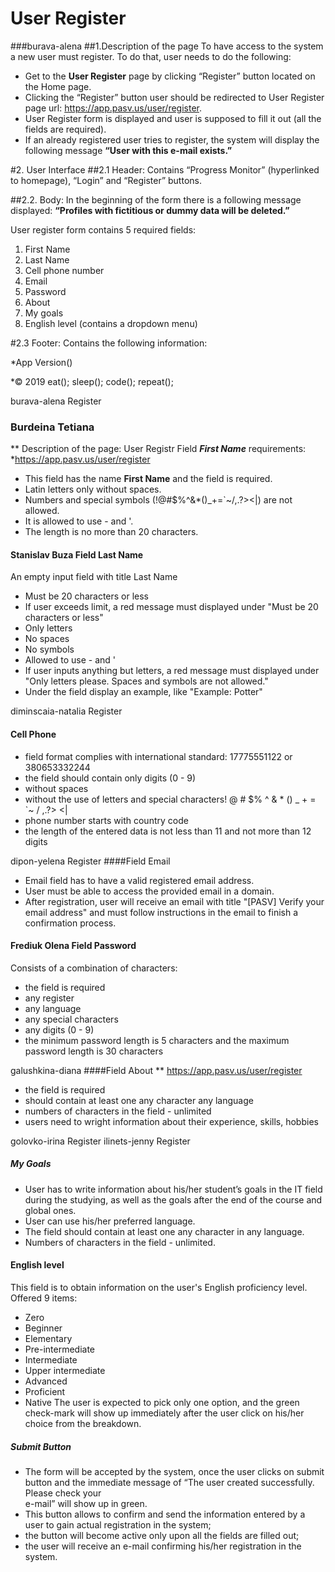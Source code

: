 # User Register
###burava-alena
##1.Description of the page 
To have access to the system a new user must register. 
To do that, user needs to do the following:
* Get to the **User Register** page by clicking “Register” button located on the Home page. 
* Clicking the “Register” button user should be redirected to User Register page url: https://app.pasv.us/user/register.
* User Register form is displayed and user is supposed to fill it out (all the fields are required). 
* If an already registered user tries to register, the system will display the following message **“User with this e-mail exists.”**

#2. User Interface
##2.1 Header: 
Contains “Progress Monitor” (hyperlinked to homepage), “Login” and “Register” buttons.

##2.2. Body:
In the beginning of the form there is a following message displayed:
**“Profiles with fictitious or dummy data will be deleted.”** 

User register form contains 5 required fields: 
1. First Name
2. Last Name
3. Cell phone number
4. Email
5. Password
6. About
7. My goals
8. English level (contains a dropdown menu)


#2.3 Footer:
Contains the following information:

*App Version()

*© 2019 eat(); sleep(); code(); repeat();





burava-alena	Register
### Burdeina Tetiana
** Description of the page: User Registr Field ***First Name*** requirements:
*https://app.pasv.us/user/register 

* This field has the name **First Name**  and the field is required.
* Latin letters only without spaces.
* Numbers and special symbols (!@#$%^&*()_+=`~/\,.?><|) are not allowed.
* It is allowed to use - and '.
* The length is no more than 20 characters.


#### Stanislav Buza Field Last Name
An empty input field with title Last Name
* Must be 20 characters or less
* If user exceeds limit, a red message must displayed under "Must be 20 characters or less"
* Only letters
* No spaces
* No symbols
* Allowed to use - and '
* If user inputs anything but letters, a red message must displayed under "Only letters please. Spaces and symbols are not allowed."
* Under the field display an example, like "Example: Potter"

diminscaia-natalia	Register
#### Cell Phone 
* field format complies with international standard:
17775551122 or 380653332244
* the field should contain only digits (0 - 9)
* without spaces
* without the use of letters and special characters! @ # $% ^ & * () _ + = `~ / \,.?> <|
* phone number starts with country code
* the length of the entered data is not less than 11 and not more than 12 digits

dipon-yelena	Register
####Field Email
* Email field has to have a valid registered email address. 
* User must be able to access the provided email in a domain.
* After registration, user will receive an email with title "[PASV] Verify your email address" and must follow instructions in the email to finish a confirmation process. 



#### Frediuk Olena Field Password
Consists of a combination of characters:
* the field is required
* any register
* any language
* any special characters
* any digits (0 - 9)
* the minimum password length is 5 characters and the maximum password length is 30 characters


galushkina-diana
####Field About
** https://app.pasv.us/user/register
* the field is required 
* should contain at least one any character any language
* numbers of characters in the field - unlimited
* users need to wright information about their experience, skills, hobbies 
   
golovko-irina	Register
ilinets-jenny	Register


##### My Goals
* User has to write information about his/her student’s goals 
in the IT field during the studying, as well as the goals 
after the end of the course and global ones.
* User can use his/her preferred language.
* The field should contain at least one any character in any language.
* Numbers of characters in the field - unlimited.

#### English level
This field is to obtain information on the user's English proficiency level. 
Offered 9 items:
* Zero
* Beginner
* Elementary
* Pre-intermediate
* Intermediate
* Upper intermediate
* Advanced
* Proficient
* Native
 The user is expected to pick only one option, and the green check-mark will show up
 immediately after the user click on his/her choice from the breakdown.
 
 ##### Submit Button
 
* The form will be accepted by the system, once the user clicks on submit button
  and the immediate message of “The user created successfully. Please check your   
  e-mail” will show up in green.
* This button allows to confirm and send the information entered by a user
  to gain actual registration in the system;
* the button will become active only upon all the fields are filled out;
* the user will receive an e-mail confirming his/her registration in the system.